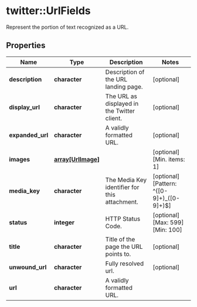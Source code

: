 # twitter::UrlFields

Represent the portion of text recognized as a URL.

## Properties
Name | Type | Description | Notes
------------ | ------------- | ------------- | -------------
**description** | **character** | Description of the URL landing page. | [optional] 
**display_url** | **character** | The URL as displayed in the Twitter client. | [optional] 
**expanded_url** | **character** | A validly formatted URL. | [optional] 
**images** | [**array[UrlImage]**](UrlImage.md) |  | [optional] [Min. items: 1] 
**media_key** | **character** | The Media Key identifier for this attachment. | [optional] [Pattern: ^([0-9]+)_([0-9]+)$] 
**status** | **integer** | HTTP Status Code. | [optional] [Max: 599] [Min: 100] 
**title** | **character** | Title of the page the URL points to. | [optional] 
**unwound_url** | **character** | Fully resolved url. | [optional] 
**url** | **character** | A validly formatted URL. | 


